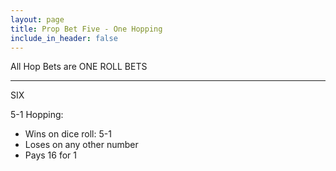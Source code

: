```yaml
---
layout: page
title: Prop Bet Five - One Hopping
include_in_header: false
---
```

All Hop Bets are ONE ROLL BETS

---
SIX

5-1 Hopping:

- Wins on dice roll: 5-1
- Loses on any other number
- Pays 16 for 1